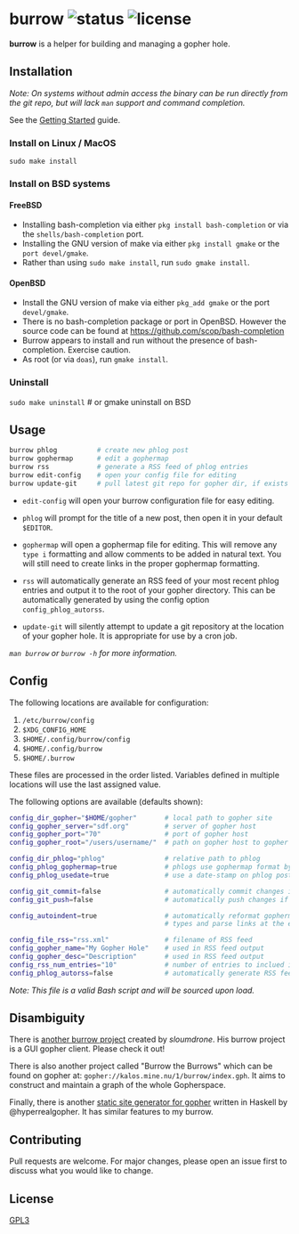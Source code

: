 # burrow ![status](https://travis-ci.com/jamestomasino/burrow.svg?branch=master) ![license](https://img.shields.io/badge/license-GPL3-blue.svg?style=flat-square)

**burrow** is a helper for building and managing a gopher hole.

## Installation

_Note: On systems without admin access the binary can be run directly from the
git repo, but will lack `man` support and command completion._

See the [Getting Started](https://github.com/jamestomasino/burrow/wiki/Getting-Started) guide.

### Install on Linux / MacOS

`sudo make install`

### Install on BSD systems

#### FreeBSD

- Installing bash-completion via either `pkg install bash-completion` or via the `shells/bash-completion` port.
- Installing the GNU version of make via either `pkg install gmake` or the `port devel/gmake`.
- Rather than using `sudo make install`, run `sudo gmake install`.

#### OpenBSD

- Install the GNU version of make via either `pkg_add gmake` or the port `devel/gmake`.
- There is no bash-completion package or port in OpenBSD. However the source code can be found at https://github.com/scop/bash-completion
- Burrow appears to install and run without the presence of bash-completion. Exercise caution.
- As root (or via `doas`), run `gmake install`.


### Uninstall

`sudo make uninstall` # or gmake uninstall on BSD

## Usage

```bash
burrow phlog          # create new phlog post
burrow gophermap      # edit a gophermap
burrow rss            # generate a RSS feed of phlog entries
burrow edit-config    # open your config file for editing
burrow update-git     # pull latest git repo for gopher dir, if exists
```

- `edit-config` will open your burrow configuration file for easy editing.

- `phlog` will prompt for the title of a new post, then open it in your default
`$EDITOR`.

- `gophermap` will open a gophermap file for editing. This will
remove any `type i` formatting and allow comments to be added in natural text.
You will still need to create links in the proper gophermap formatting.

- `rss` will automatically generate an RSS feed of your most recent phlog
entries and output it to the root of your gopher directory. This can be
automatically generated by using the config option `config_phlog_autorss`.

- `update-git` will silently attempt to update a git repository at the location
of your gopher hole. It is appropriate for use by a cron job.

_`man burrow` or `burrow -h` for more information._

## Config

The following locations are available for configuration:

1) `/etc/burrow/config`
2) `$XDG_CONFIG_HOME`
3) `$HOME/.config/burrow/config`
4) `$HOME/.config/burrow`
5) `$HOME/.burrow`

These files are processed in the order listed. Variables defined in multiple
locations will use the last assigned value.

The following options are available (defaults shown):

```bash
config_dir_gopher="$HOME/gopher"       # local path to gopher site
config_gopher_server="sdf.org"         # server of gopher host
config_gopher_port="70"                # port of gopher host
config_gopher_root="/users/username/"  # path on gopher host to gopher site

config_dir_phlog="phlog"               # relative path to phlog
config_phlog_gophermap=true            # phlogs use gophermap format by default
config_phlog_usedate=true              # use a date-stamp on phlog posts

config_git_commit=false                # automatically commit changes if git repo
config_git_push=false                  # automatically push changes if git repo

config_autoindent=true                 # automatically reformat gophermaps with leading "i"
                                       # types and parse links at the end of file

config_file_rss="rss.xml"              # filename of RSS feed
config_gopher_name="My Gopher Hole"    # used in RSS feed output
config_gopher_desc="Description"       # used in RSS feed output
config_rss_num_entries="10"            # number of entries to inclued in RSS feed
config_phlog_autorss=false             # automatically generate RSS feed

```

_Note: This file is a valid Bash script and will be sourced upon load._

## Disambiguity

There is [another burrow project](https://github.com/sloumdrone/burrow) created
by _sloumdrone_. His burrow project is a GUI gopher client. Please check it out!

There is also another project called "Burrow the Burrows" which can be found on gopher at: `gopher://kalos.mine.nu/1/burrow/index.gph`. It aims to construct and maintain a graph of the whole Gopherspace.

Finally, there is another [static site generator for gopher](https://github.com/hyperrealgopher/burrow) written in Haskell by @hyperrealgopher. It has similar features to my burrow.

## Contributing
Pull requests are welcome. For major changes, please open an issue first to
discuss what you would like to change.

## License
[GPL3](LICENSE)
